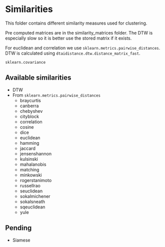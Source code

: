 # Similarities

This folder contains different similarity measures used for clustering.

Pre computed matrices are in the similarity_matrices folder. The DTW is especially slow so it is better use the stored matrix if it exists.

For euclidean and correlation we use `sklearn.metrics.pairwise_distances`. DTW is calculated using `dtaidistance.dtw.distance_matrix_fast`. 

`sklearn.covariance`


## Available similarities
* DTW
* From `sklearn.metrics.pairwise_distances`
    - braycurtis
    - canberra
    - chebyshev
    - cityblock
    - correlation
    - cosine
    - dice
    - euclidean
    - hamming
    - jaccard
    - jensenshannon
    - kulsinski
    - mahalanobis
    - matching
    - minkowski
    - rogerstanimoto
    - russellrao
    - seuclidean
    - sokalmichener
    - sokalsneath
    - sqeuclidean
    - yule

## Pending
* Siamese
